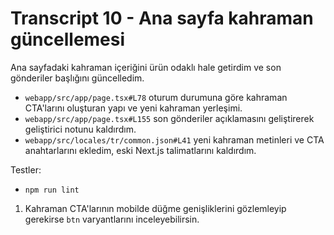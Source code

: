 # Transcript 10 - Ana sayfa kahraman güncellemesi

Ana sayfadaki kahraman içeriğini ürün odaklı hale getirdim ve son gönderiler başlığını güncelledim.

- `webapp/src/app/page.tsx#L78` oturum durumuna göre kahraman CTA'larını oluşturan yapı ve yeni kahraman yerleşimi.
- `webapp/src/app/page.tsx#L155` son gönderiler açıklamasını geliştirerek geliştirici notunu kaldırdım.
- `webapp/src/locales/tr/common.json#L41` yeni kahraman metinleri ve CTA anahtarlarını ekledim, eski Next.js talimatlarını kaldırdım.

Testler:
- `npm run lint`

1) Kahraman CTA'larının mobilde düğme genişliklerini gözlemleyip gerekirse `btn` varyantlarını inceleyebilirsin.

